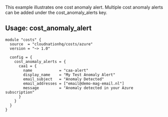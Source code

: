 This example illustrates one cost anomaly alert. Multiple cost anomaly alerts can be added under the cost_anomaly_alerts key.

## Usage: cost_anomaly_alert

```hcl
module "costs" {
  source  = "cloudnationhq/costs/azure"
  version = "~> 1.0"

  config = {
    cost_anomaly_alerts = {
      caa1 = {
        name            = "caa-alert"
        display_name    = "My Test Anomaly Alert"
        email_subject   = "Anomaly Detected"
        email_addresses = ["email@demo-mag-email.nl"]
        message         = "Anomaly detected in your Azure subscription"
      }
    }
  }
}
```